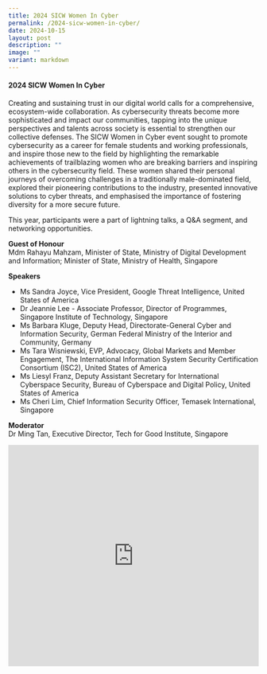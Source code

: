 ```yaml
---
title: 2024 SICW Women In Cyber
permalink: /2024-sicw-women-in-cyber/
date: 2024-10-15
layout: post
description: ""
image: ""
variant: markdown
---
```

#### **2024 SICW Women In Cyber**

Creating and sustaining trust in our digital world calls for a comprehensive, ecosystem-wide collaboration. As cybersecurity threats become more sophisticated and impact our communities, tapping into the unique perspectives and talents across society is essential to strengthen our collective defenses. The SICW Women in Cyber event sought to promote cybersecurity as a career for female students and working professionals, and inspire those new to the field by highlighting the remarkable achievements of trailblazing women who are breaking barriers and inspiring others in the cybersecurity field. These women shared their personal journeys of overcoming challenges in a traditionally male-dominated field, explored their pioneering contributions to the industry, presented innovative solutions to cyber threats, and emphasised the importance of fostering diversity for a more secure future.

This year, participants were a part of lightning talks, a Q&amp;A segment, and networking opportunities.

**Guest of Honour**
<br>Mdm Rahayu Mahzam, Minister of State, Ministry of Digital Development and Information; Minister of State, Ministry of Health, Singapore

**Speakers**
* Ms Sandra Joyce, Vice President, Google Threat Intelligence, United States of America
* Dr Jeannie Lee - Associate Professor, Director of Programmes, Singapore Institute of Technology, Singapore
* Ms Barbara Kluge, Deputy Head, Directorate-General Cyber and Information Security, German Federal Ministry of the Interior and Community, Germany
* Ms Tara Wisniewski, EVP, Advocacy, Global Markets and Member Engagement, The International Information System Security Certification Consortium (ISC2), United States of America
* Ms Liesyl Franz, Deputy Assistant Secretary for International Cyberspace Security, Bureau of Cyberspace and Digital Policy, United States of America
* Ms Cheri Lim, Chief Information Security Officer, Temasek International, Singapore

**Moderator**
<br>Dr Ming Tan, Executive Director, Tech for Good Institute, Singapore

<iframe allowfullscreen="" allow="accelerometer; autoplay; clipboard-write; encrypted-media; gyroscope; picture-in-picture; web-share" frameborder="0" title="YouTube video player" src="https://www.youtube.com/embed/rvCLZhxRJnk?si=XkxGmCBiK6vjBGSu" width="100%" height="445"></iframe>
